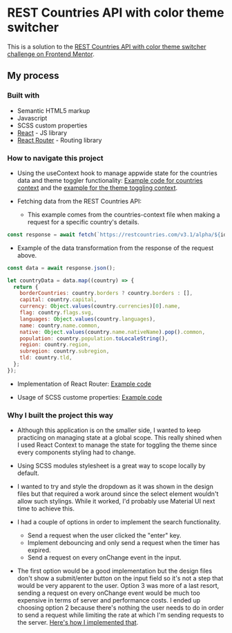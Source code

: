 # REST Countries API with color theme switcher

This is a solution to the [REST Countries API with color theme switcher challenge on Frontend Mentor](https://www.frontendmentor.io/challenges/rest-countries-api-with-color-theme-switcher-5cacc469fec04111f7b848ca).

## My process

### Built with

- Semantic HTML5 markup
- Javascript
- SCSS custom properties
- [React](https://reactjs.org/) - JS library
- [React Router](https://reactrouter.com/en/main) - Routing library

### How to navigate this project

- Using the useContext hook to manage appwide state for the countries data and theme toggler functionality: [Example code for countries context](https://github.com/aljayy/countries-project/blob/main/src/context/countries-context.js) and the [example for the theme toggling context](https://github.com/aljayy/countries-project/blob/main/src/context/theme-context.js).

- Fetching data from the REST Countries API:
  - This example comes from the countries-context file when making a request for a specific country's details.

```js
const response = await fetch(`https://restcountries.com/v3.1/alpha/${id}`);
```

- Example of the data transformation from the response of the request above.

```js
const data = await response.json();

let countryData = data.map((country) => {
  return {
    borderCountries: country.borders ? country.borders : [],
    capital: country.capital,
    currency: Object.values(country.currencies)[0].name,
    flag: country.flags.svg,
    languages: Object.values(country.languages),
    name: country.name.common,
    native: Object.values(country.name.nativeName).pop().common,
    population: country.population.toLocaleString(),
    region: country.region,
    subregion: country.subregion,
    tld: country.tld,
  };
});
```

- Implementation of React Router: [Example code](https://github.com/aljayy/countries-project/blob/main/src/App.js)

- Usage of SCSS custome properties: [Example code](https://github.com/aljayy/countries-project/blob/main/src/_variables.module.scss)

### Why I built the project this way

- Although this application is on the smaller side, I wanted to keep practicing on managing state at a global scope. This really shined when I used React Context to manage the state for toggling the theme since every components styling had to change.
- Using SCSS modules stylesheet is a great way to scope locally by default.
- I wanted to try and style the dropdown as it was shown in the design files but that required a work around since the select element wouldn't allow such stylings. While it worked, I'd probably use Material UI next time to achieve this.
- I had a couple of options in order to implement the search functionality.

  - Send a request when the user clicked the "enter" key.
  - Implement debouncing and only send a request when the timer has expired.
  - Send a request on every onChange event in the input.

- The first option would be a good implementation but the design files don't show a submit/enter button on the input field so it's not a step that would be very apparent to the user. Option 3 was more of a last resort, sending a request on every onChange event would be much too expensive in terms of server and performance costs. I ended up choosing option 2 because there's nothing the user needs to do in order to send a request while limiting the rate at which I'm sending requests to the server. [Here's how I implemented that](https://github.com/aljayy/countries-project/blob/main/src/context/countries-context.js#L63-L87).
